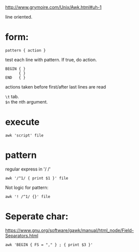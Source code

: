http://www.grymoire.com/Unix/Awk.html#uh-1  

line oriented.  

# form: 
```
pattern { action }
```
test each line with pattern. If true, do action.  

```
BEGIN { }
      { }
END   { }
```
actions taken before first/after last lines are read  

`\t` tab.  
`$n` the nth argument.  

# execute
```
awk 'script' file
```

# pattern 
regular express in '/ /'  
```
awk '/^1/ { print $1 }' file
```

Not logic for pattern: 
```
awk '! /^1/ {}' file
```

# Seperate char: 
https://www.gnu.org/software/gawk/manual/html_node/Field-Separators.html  
```
awk 'BEGIN { FS = "," } ; { print $3 }' 
```
